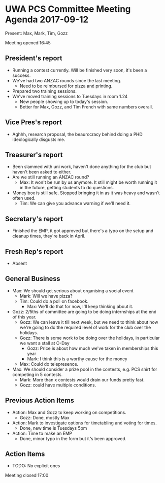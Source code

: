 # UWA PCS Committee Meeting Agenda 2017-09-12

Present: Max, Mark, Tim, Gozz

Meeting opened 16:45

## President's report
- Running a contest currently. Will be finished very soon, it's been a success.
- We've had two ANZAC rounds since the last meeting. 
  - Need to be reimbursed for pizza and printing.
- Prepared two training sessions.
- We've moved training sessions to Tuesdays in room 1.24 
  - New people showing up to today's session.
  - Better for Max, Gozz, and Tim French with same numbers overall.
## Vice Pres's report
- Aghhh, research proposal, the beaurocracy behind doing a PHD ideologically disgusts me.
## Treasurer's report
- Been slammed with uni work, haven't done anything for the club but haven't been asked to either.
- Are we still running an ANZAC round?
  - Max: It won't be run by us anymore. It still might be worth running it in the future, getting students to do questions.
- Money box is still safe. Stopped bringing it in as it was heavy and wasn't often used.
  - Tim: We can give you advance warning if we'll need it.
## Secretary's report
- Finished the EMP, it got approved but there's a typo on the setup and cleanup times, they're back in April.
## Fresh Rep's report
- Absent
## General Business
- Max: We should get serious about organising a social event
  - Mark: Will we have pizza?
  - Tim: Could do a poll on facebook.
    - Max: We'll do that for now, I'll keep thinking about it.
- Gozz: 2/5ths of committee are going to be doing internships at the end of this year.
  - Gozz: We can leave it till next week, but we need to think about how we're going to do the required level of work for the club over the holidays.
  - Gozz: There is some work to be doing over the holidays, in particular we want a stall at O-Day
    - Gozz: Price is about how much we've taken in memberships this year
    - Mark: I think this is a worthy cause for the money
  - Max: Could do telepresence.
- Max: We should consider a prize pool in the contests, e.g. PCS shirt for competing in 5 contests.
  - Mark: More than x contests would drain our funds pretty fast.
  - Gozz: could have multiple conditions.
## Previous Action Items
- Action: Max and Gozz to keep working on competitions.
  - Gozz: Done, mostly Max
- Action: Mark to investigate options for timetabling and voting for times.
  - Done, new time is Tuesdays 5pm
- Action: Time to make an EMP
  - Done, minor typo in the form but it's been approved.
## Action Items
- TODO: No explicit ones

Meeting closed 17:00
